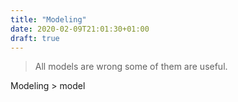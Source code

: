 ```yaml
---
title: "Modeling"
date: 2020-02-09T21:01:30+01:00
draft: true
---
```


> All models are wrong some of them are useful.

Modeling > model